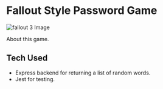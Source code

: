 # Fallout Style Password Game

![fallout 3 Image](./fallout.gif)

About this game.

## Tech Used

- Express backend for returning a list of random words.
- Jest for testing.
